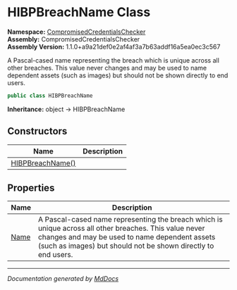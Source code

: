 ﻿<!--  
  <auto-generated>   
    The contents of this file were generated by a tool.  
    Changes to this file may be list if the file is regenerated  
  </auto-generated>   
-->

# HIBPBreachName Class

**Namespace:** [CompromisedCredentialsChecker](../index.md)  
**Assembly:** CompromisedCredentialsChecker  
**Assembly Version:** 1.1.0+a9a21def0e2af4af3a7b63addf16a5ea0ec3c567

A Pascal\-cased name representing the breach which is unique across all other breaches. This value never changes and may be used to name dependent assets (such as images) but should not be shown directly to end users.

```csharp
public class HIBPBreachName
```

**Inheritance:** object → HIBPBreachName

## Constructors

| Name                                      | Description |
| ----------------------------------------- | ----------- |
| [HIBPBreachName()](constructors/index.md) |             |

## Properties

| Name                       | Description                                                                                                                                                                                                               |
| -------------------------- | ------------------------------------------------------------------------------------------------------------------------------------------------------------------------------------------------------------------------- |
| [Name](properties/Name.md) | A Pascal\-cased name representing the breach which is unique across all other breaches. This value never changes and may be used to name dependent assets (such as images) but should not be shown directly to end users. |

___

*Documentation generated by [MdDocs](https://github.com/ap0llo/mddocs)*
